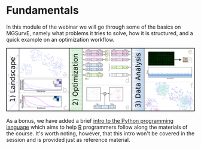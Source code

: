 # Fundamentals

In this module of the webinar we will go through some of the basics on MGSurvE, namely what problems it tries to solve, how it is structured, and a quick example on an optimization workflow.

![](../../media/stepsAlt.png)

As a bonus, we have added a brief [intro to the Python programming language](./python.ipynb) which aims to help [R](https://www.r-project.org/) programmers follow along the materials of the course. It's worth noting, however, that this intro won't be covered in the session and is provided just as reference material.